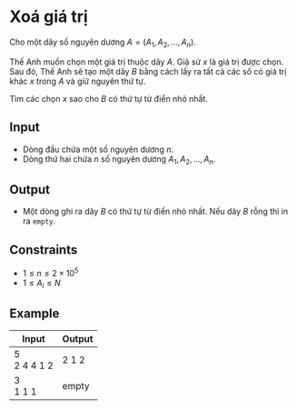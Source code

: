 # Xoá giá trị

<!-- https://atcoder.jp/contests/arc133/tasks/arc133_a -->

Cho một dãy số nguyên dương $A = (A_1,A_2,...,A_n)$.

Thế Anh muốn chọn một giá trị thuộc dãy $A$. Giả sử $x$ là giá trị được chọn. Sau đó, Thế Anh sẽ tạo một dãy $B$ bằng cách lấy ra tất cả các số có giá trị khác $x$ trong $A$ và giữ nguyên thứ tự.

Tìm các chọn $x$ sao cho $B$ có thứ tự từ điển nhỏ nhất.

## Input

- Dòng đầu chứa một số nguyên dương $n$.
- Dòng thứ hai chứa $n$ số nguyên dương $A_1,A_2,...,A_n$.

## Output

- Một dòng ghi ra dãy $B$ có thứ tự từ điển nhỏ nhất. Nếu dãy $B$ rỗng thì in ra `empty`.

## Constraints

- $1 \le n \le 2\times 10^5$
- $1 \le A_i \le N$

## Example

| Input          | Output |
| -------------- | ------ |
| 5<br>2 4 4 1 2 | 2 1 2  |
| 3<br>1 1 1     | empty  |